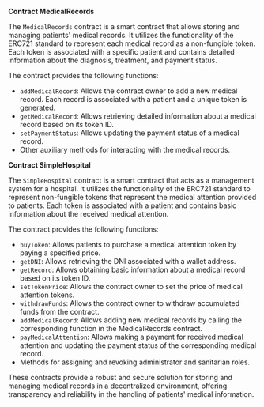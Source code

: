 **Contract MedicalRecords**

The `MedicalRecords` contract is a smart contract that allows storing and managing patients' medical records. It utilizes the functionality of the ERC721 standard to represent each medical record as a non-fungible token. Each token is associated with a specific patient and contains detailed information about the diagnosis, treatment, and payment status.

The contract provides the following functions:

- `addMedicalRecord`: Allows the contract owner to add a new medical record. Each record is associated with a patient and a unique token is generated.
- `getMedicalRecord`: Allows retrieving detailed information about a medical record based on its token ID.
- `setPaymentStatus`: Allows updating the payment status of a medical record.
- Other auxiliary methods for interacting with the medical records.

**Contract SimpleHospital**

The `SimpleHospital` contract is a smart contract that acts as a management system for a hospital. It utilizes the functionality of the ERC721 standard to represent non-fungible tokens that represent the medical attention provided to patients. Each token is associated with a patient and contains basic information about the received medical attention.

The contract provides the following functions:

- `buyToken`: Allows patients to purchase a medical attention token by paying a specified price.
- `getDNI`: Allows retrieving the DNI associated with a wallet address.
- `getRecord`: Allows obtaining basic information about a medical record based on its token ID.
- `setTokenPrice`: Allows the contract owner to set the price of medical attention tokens.
- `withdrawFunds`: Allows the contract owner to withdraw accumulated funds from the contract.
- `addMedicalRecord`: Allows adding new medical records by calling the corresponding function in the MedicalRecords contract.
- `payMedicalAttention`: Allows making a payment for received medical attention and updating the payment status of the corresponding medical record.
- Methods for assigning and revoking administrator and sanitarian roles.

These contracts provide a robust and secure solution for storing and managing medical records in a decentralized environment, offering transparency and reliability in the handling of patients' medical information.
